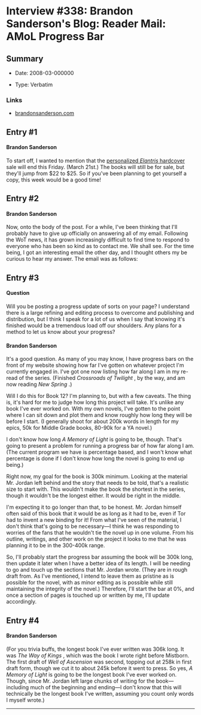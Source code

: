 # Interview #338: Brandon Sanderson's Blog: Reader Mail: AMoL Progress Bar

## Summary

- Date: 2008-03-000000

- Type: Verbatim

### Links

- [brandonsanderson.com](http://www.brandonsanderson.com/blog/619/Reader-Mail-AMoL-Progress-Bar)


## Entry #1

#### Brandon Sanderson

To start off, I wanted to mention that the
[personalized
*Elantris*
hardcover](http://www.brandonsanderson.com/store/item/9/Signed-Elantris-Harback)
sale will end this Friday. (March 21st.) The books will still be for sale, but they'll jump from $22 to $25. So if you've been planning to get yourself a copy, this week would be a good time!

## Entry #2

#### Brandon Sanderson

Now, onto the body of the post. For a while, I've been thinking that I'll probably have to give up officially on answering all of my email. Following the WoT news, it has grown increasingly difficult to find time to respond to everyone who has been so kind as to contact me. We shall see. For the time being, I got an interesting email the other day, and I thought others my be curious to hear my answer. The email was as follows:

## Entry #3

#### Question

Will you be posting a progress update of sorts on your page? I understand there is a large refining and editing process to overcome and publishing and distribution, but I think I speak for a lot of us when I say that knowing it's finished would be a tremendous load off our shoulders. Any plans for a method to let us know about your progress?

#### Brandon Sanderson

It's a good question. As many of you may know, I have progress bars on the front of my website showing how far I've gotten on whatever project I'm currently engaged in. I've got one now listing how far along I am in my re-read of the series. (Finished
*Crossroads of Twilight*
, by the way, and am now reading
*New Spring*
.)

Will I do this for Book 12? I'm planning to, but with a few caveats. The thing is, it's hard for me to judge how long this project will take. It's unlike any book I've ever worked on. With my own novels, I've gotten to the point where I can sit down and plot them and know roughly how long they will be before I start. (I generally shoot for about 200k words in length for my epics, 50k for Middle Grade books, 80-90k for a YA novel.)

I don't know how long
*A Memory of Light*
is going to be, though. That's going to present a problem for running a progress bar of how far along I am. (The current program we have is percentage based, and I won't know what percentage is done if I don't know how long the novel is going to end up being.)

Right now, my goal for the book is 300k minimum. Looking at the material Mr. Jordan left behind and the story that needs to be told, that's a realistic size to start with. This wouldn't make the book the shortest in the series, though it wouldn't be the longest either. It would be right in the middle.

I'm expecting it to go longer than that, to be honest. Mr. Jordan himself often said of this book that it would be as long as it had to be, even if Tor had to invent a new binding for it! From what I've seen of the material, I don't think that's going to be necessary—I think he was responding to worries of the fans that he wouldn't tie the novel up in one volume. From his outline, writings, and other work on the project it looks to me that he was planning it to be in the 300-400k range.

So, I'll probably start the progress bar assuming the book will be 300k long, then update it later when I have a better idea of its length. I will be needing to go and touch up the sections that Mr. Jordan wrote. (They are in rough draft from. As I've mentioned, I intend to leave them as pristine as is possible for the novel, with as minor editing as is possible while still maintaining the integrity of the novel.) Therefore, I'll start the bar at 0%, and once a section of pages is touched up or written by me, I'll update accordingly.

## Entry #4

#### Brandon Sanderson

(For you trivia buffs, the longest book I've ever written was 306k long. It was
*The Way of Kings*
, which was the book I wrote right before Mistborn. The first draft of
*Well of Ascension*
was second, topping out at 258k in first draft form, though we cut it to about 245k before it went to press. So yes,
*A Memory of Light*
is going to be the longest book I've ever worked on. Though, since Mr. Jordan left large chunks of writing for the book—including much of the beginning and ending—I don't know that this will technically be the longest book I've written, assuming you count only words I myself wrote.)


---

